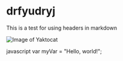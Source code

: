 # drfyudryj
This is a test for using headers in markdown

![Image of Yaktocat](https://octodex.github.com/images/yaktocat.png)


 javascript
var myVar = "Hello, world!";



